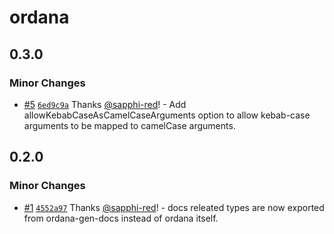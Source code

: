 # ordana

## 0.3.0

### Minor Changes

- [#5](https://github.com/sapphi-red/ordana/pull/5) [`6ed9c9a`](https://github.com/sapphi-red/ordana/commit/6ed9c9ad7360a35163344eca8d16bc17a4968637) Thanks [@sapphi-red](https://github.com/sapphi-red)! - Add allowKebabCaseAsCamelCaseArguments option to allow kebab-case arguments to be mapped to camelCase arguments.

## 0.2.0

### Minor Changes

- [#1](https://github.com/sapphi-red/ordana/pull/1) [`4552a97`](https://github.com/sapphi-red/ordana/commit/4552a970e60ed50ffddf8098b5087200f50ef237) Thanks [@sapphi-red](https://github.com/sapphi-red)! - docs releated types are now exported from ordana-gen-docs instead of ordana itself.
